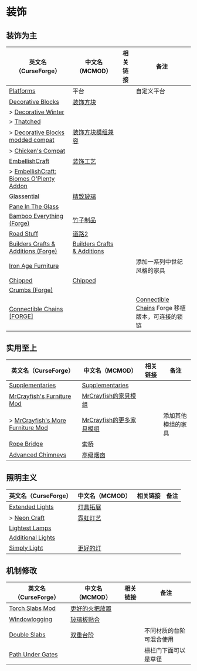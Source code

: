 # 装饰

## 装饰为主

| 英文名（CurseForge）                                                                                                        | 中文名（MCMOD）                                                     | 相关链接 | 备注                                                                                                               |
| --------------------------------------------------------------------------------------------------------------------------- | ------------------------------------------------------------------- | -------- | ------------------------------------------------------------------------------------------------------------------ |
| [Platforms](https://www.curseforge.com/minecraft/mc-mods/platforms)                                                         | 平台                                                                |          | 自定义平台                                                                                                         |
| [Decorative Blocks](https://www.curseforge.com/minecraft/mc-mods/decorative-blocks)                                         | [装饰方块](https://www.mcmod.cn/class/2900.html)                    |          |                                                                                                                    |
| > [Decorative Winter](https://www.curseforge.com/minecraft/mc-mods/decorative-winter)                                       |                                                                     |          |                                                                                                                    |
| > [Thatched](https://www.curseforge.com/minecraft/mc-mods/thatched)                                                         |                                                                     |          |                                                                                                                    |
| > [Decorative Blocks modded compat](https://www.curseforge.com/minecraft/mc-mods/decorative-blocks-modded-compat)           | [装饰方块模组兼容](https://www.mcmod.cn/class/4993.html)            |          |                                                                                                                    |
| > [Chicken's Compat](https://www.curseforge.com/minecraft/mc-mods/chickens-compat)                                          |                                                                     |          |                                                                                                                    |
| [EmbellishCraft](https://www.curseforge.com/minecraft/mc-mods/embellishcraft)                                               | [装饰工艺](https://www.mcmod.cn/class/3001.html)                    |          |                                                                                                                    |
| > [EmbellishCraft: Biomes O'Plenty Addon](https://www.curseforge.com/minecraft/mc-mods/embellishcraft-biomes-oplenty-addon) |                                                                     |          |                                                                                                                    |
| [Glassential](https://www.curseforge.com/minecraft/mc-mods/glassential)                                                     | [精致玻璃](https://www.mcmod.cn/class/1769.html)                    |          |                                                                                                                    |
| [Pane In The Glass](https://www.curseforge.com/minecraft/mc-mods/pane-in-the-glass)                                         |                                                                     |          |                                                                                                                    |
| [Bamboo Everything (Forge)](https://www.curseforge.com/minecraft/mc-mods/bamboo-everything-forge)                           | [竹子制品](https://www.mcmod.cn/class/1819.html)                    |          |                                                                                                                    |
| [Road Stuff](https://www.curseforge.com/minecraft/mc-mods/road-stuff)                                                       | [道路2](https://www.mcmod.cn/class/1418.html)                       |          |                                                                                                                    |
| [Builders Crafts & Additions (Forge)](https://www.curseforge.com/minecraft/mc-mods/buildersaddition)                        | [Builders Crafts & Additions](https://www.mcmod.cn/class/3664.html) |          |                                                                                                                    |
| [Iron Age Furniture](https://www.curseforge.com/minecraft/mc-mods/ironagefurniture)                                         |                                                                     |          | 添加一系列中世纪风格的家具                                                                                         |
| [Chipped](https://www.curseforge.com/minecraft/mc-mods/chipped)                                                             | [Chipped](https://www.mcmod.cn/class/4726.html)                     |          |                                                                                                                    |
| [Crumbs (Forge)](https://www.curseforge.com/minecraft/mc-mods/crumbs)                                                       |                                                                     |          |                                                                                                                    |
| [Connectible Chains [FORGE]](https://www.curseforge.com/minecraft/mc-mods/connectible-chains-forge)                         |                                                                     |          | [Connectible Chains](https://www.curseforge.com/minecraft/mc-mods/connectible-chains) Forge 移植版本，可连接的锁链 |

## 实用至上

| 英文名（CurseForge）                                                                                            | 中文名（MCMOD）                                                  | 相关链接 | 备注               |
| --------------------------------------------------------------------------------------------------------------- | ---------------------------------------------------------------- | -------- | ------------------ |
| [Supplementaries](https://www.curseforge.com/minecraft/mc-mods/supplementaries)                                 | [Supplementaries](https://www.mcmod.cn/class/3555.html)          |          |                    |
| [MrCrayfish's Furniture Mod](https://www.curseforge.com/minecraft/mc-mods/mrcrayfish-furniture-mod)             | [MrCrayfish的家具模组](https://www.mcmod.cn/class/263.html)      |          |                    |
| > [MrCrayfish's More Furniture Mod](https://www.curseforge.com/minecraft/mc-mods/mrcrayfish-more-furniture-mod) | [MrCrayfish的更多家具模组](https://www.mcmod.cn/class/4554.html) |          | 添加其他模组的家具 |
| [Rope Bridge](https://www.curseforge.com/minecraft/mc-mods/rope-bridge)                                         | [索桥](https://www.mcmod.cn/class/1609.html)                     |          |                    |
| [Advanced Chimneys](https://www.curseforge.com/minecraft/mc-mods/advanced-chimneys)                             | [高级烟囱](https://www.mcmod.cn/class/1437.html)                 |          |                    |

## 照明主义

| 英文名（CurseForge）                                                                | 中文名（MCMOD）                                  | 相关链接 | 备注 |
| ----------------------------------------------------------------------------------- | ------------------------------------------------ | -------- | ---- |
| [Extended Lights](https://www.curseforge.com/minecraft/mc-mods/extended-lights-mod) | [灯具拓展](https://www.mcmod.cn/class/2868.html) |          |      |
| > [Neon Craft](https://www.curseforge.com/minecraft/mc-mods/neon-craft-mod)         | [霓虹灯艺](https://www.mcmod.cn/class/2876.html) |          |      |
| [Lightest Lamps](https://www.curseforge.com/minecraft/mc-mods/lightest-lamps)       |                                                  |          |      |
| [Additional Lights](https://www.curseforge.com/minecraft/mc-mods/additional-lights) |                                                  |          |      |
| [Simply Light](https://www.curseforge.com/minecraft/mc-mods/simply-light)           | [更好的灯](https://www.mcmod.cn/class/2318.html) |          |      |

## 机制修改

| 英文名（CurseForge）                                                              | 中文名（MCMOD）                                        | 相关链接 | 备注                     |
| --------------------------------------------------------------------------------- | ------------------------------------------------------ | -------- | ------------------------ |
| [Torch Slabs Mod](https://www.curseforge.com/minecraft/mc-mods/torchslabs-mod)    | [更好的火把放置](https://www.mcmod.cn/class/2579.html) |          |                          |
| [Windowlogging](https://www.curseforge.com/minecraft/mc-mods/windowlogging)       | [玻璃板贴合](https://www.mcmod.cn/class/3354.html)     |          |                          |
| [Double Slabs](https://www.curseforge.com/minecraft/mc-mods/double-slabs)         | [双重台阶](https://www.mcmod.cn/class/3328.html)       |          | 不同材质的台阶可混合使用 |
| [Path Under Gates](https://www.curseforge.com/minecraft/mc-mods/path-under-gates) |                                                        |          | 栅栏门下面可以是草径     |
